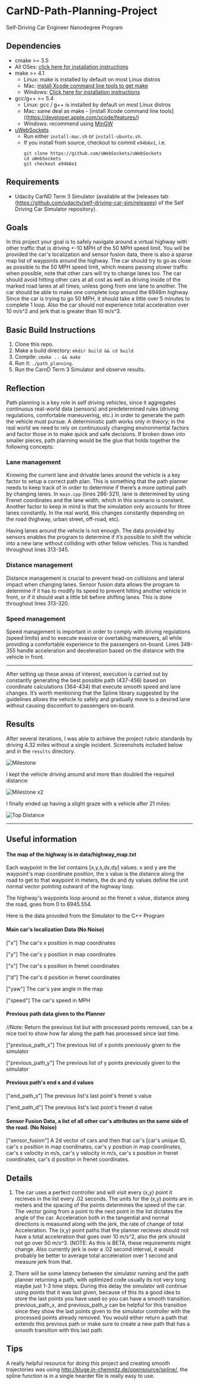 # CarND-Path-Planning-Project
Self-Driving Car Engineer Nanodegree Program
   
## Dependencies

* cmake >= 3.5
 * All OSes: [click here for installation instructions](https://cmake.org/install/)
* make >= 4.1
  * Linux: make is installed by default on most Linux distros
  * Mac: [install Xcode command line tools to get make](https://developer.apple.com/xcode/features/)
  * Windows: [Click here for installation instructions](http://gnuwin32.sourceforge.net/packages/make.htm)
* gcc/g++ >= 5.4
  * Linux: gcc / g++ is installed by default on most Linux distros
  * Mac: same deal as make - [install Xcode command line tools]((https://developer.apple.com/xcode/features/)
  * Windows: recommend using [MinGW](http://www.mingw.org/)
* [uWebSockets](https://github.com/uWebSockets/uWebSockets)
  * Run either `install-mac.sh` or `install-ubuntu.sh`.
  * If you install from source, checkout to commit `e94b6e1`, i.e.
    ```
    git clone https://github.com/uWebSockets/uWebSockets 
    cd uWebSockets
    git checkout e94b6e1
    ```

## Requirements

* Udacity CarND Term 3 Simulator (available at the [releases tab (https://github.com/udacity/self-driving-car-sim/releases) of the Self Driving Car Simulator repository).

## Goals
In this project your goal is to safely navigate around a virtual highway with other traffic that is driving +-10 MPH of the 50 MPH speed limit. You will be provided the car's localization and sensor fusion data, there is also a sparse map list of waypoints around the highway. The car should try to go as close as possible to the 50 MPH speed limit, which means passing slower traffic when possible, note that other cars will try to change lanes too. The car should avoid hitting other cars at all cost as well as driving inside of the marked road lanes at all times, unless going from one lane to another. The car should be able to make one complete loop around the 6946m highway. Since the car is trying to go 50 MPH, it should take a little over 5 minutes to complete 1 loop. Also the car should not experience total acceleration over 10 m/s^2 and jerk that is greater than 10 m/s^3.

## Basic Build Instructions

1. Clone this repo.
2. Make a build directory: `mkdir build && cd build`
3. Compile: `cmake .. && make`
4. Run it: `./path_planning`.
5. Run the CarnD Term 3 Simulator and observe results.

## Reflection

Path planning is a key role in self driving vehicles, since it aggregates continuous real-world data (sensors) and predetermined rules (driving regulations, comfortable maneuvering, etc.) in order to generate the path the vehicle must pursue. A deterministic path works only in theory; in the real world we need to rely on continuously changing environmental factors and factor those in to make quick and safe decisions. If broken down into smaller pieces, path planning would be the glue that holds together the following concepts:

### Lane management

Knowing the current lane and drivable lanes around the vehicle is a key factor to setup a correct path plan. This is something that the path planner needs to keep track of in order to determine if there’s a more optimal path by changing lanes. In `main.cpp` (lines 286-321), lane is determined by using Frenet coordinates and the lane width, which in this scenario is constant. Another factor to keep in mind is that the simulation only accounts for three lanes constantly. In the real world, this changes constantly depending on the road (highway, urban street, off-road, etc).

Having lanes around the vehicle is not enough. The data provided by sensors enables the program to determine if it’s possible to shift the vehicle into a new lane without colliding with other fellow vehicles. This is handled throughout lines 313-345.

### Distance management

Distance management is crucial to prevent head-on collisions and lateral impact when changing lanes. Sensor fusion data allows the program to determine if it has to modify its speed to prevent hitting another vehicle in front, or if it should wait a little bit before shifting lanes. This is done throughout lines 313-320.

### Speed management

Speed management is important in order to comply with driving regulations (speed limits) and to execute evasive or overtaking maneuvers, all while providing a comfortable experience to the passengers on-board. Lines 348-355 handle acceleration and deceleration based on the distance with the vehicle in front.

---

After setting up these areas of interest, execution is carried out by constantly generating the best possible path (437-456) based on coordinate calculations (364-434) that execute smooth speed and lane changes. It’s worth mentioning that the Spline library suggested by the guidelines allows the vehicle to safely and gradually move to a desired lane without causing discomfort to passengers on-board.

## Results

After several iterations, I was able to achieve the project rubric standards by driving 4.32 miles without a single incident. Screenshots included below and in the `results` directory.

![Milestone](https://gtoran.github.io/repository-assets/CarND-Path-Planning-Project/milestone.jpg)

I kept the vehicle driving around and more than doubled the required distance:

![Milestone x2](https://gtoran.github.io/repository-assets/CarND-Path-Planning-Project/milestone-2.jpg)

I finally ended up having a slight graze with a vehicle after 21 miles:

![Top Distance](https://gtoran.github.io/repository-assets/CarND-Path-Planning-Project/maximum.jpg)

---

## Useful information

#### The map of the highway is in data/highway_map.txt
Each waypoint in the list contains  [x,y,s,dx,dy] values. x and y are the waypoint's map coordinate position, the s value is the distance along the road to get to that waypoint in meters, the dx and dy values define the unit normal vector pointing outward of the highway loop.

The highway's waypoints loop around so the frenet s value, distance along the road, goes from 0 to 6945.554.

Here is the data provided from the Simulator to the C++ Program

#### Main car's localization Data (No Noise)

["x"] The car's x position in map coordinates

["y"] The car's y position in map coordinates

["s"] The car's s position in frenet coordinates

["d"] The car's d position in frenet coordinates

["yaw"] The car's yaw angle in the map

["speed"] The car's speed in MPH

#### Previous path data given to the Planner

//Note: Return the previous list but with processed points removed, can be a nice tool to show how far along
the path has processed since last time. 

["previous_path_x"] The previous list of x points previously given to the simulator

["previous_path_y"] The previous list of y points previously given to the simulator

#### Previous path's end s and d values 

["end_path_s"] The previous list's last point's frenet s value

["end_path_d"] The previous list's last point's frenet d value

#### Sensor Fusion Data, a list of all other car's attributes on the same side of the road. (No Noise)

["sensor_fusion"] A 2d vector of cars and then that car's [car's unique ID, car's x position in map coordinates, car's y position in map coordinates, car's x velocity in m/s, car's y velocity in m/s, car's s position in frenet coordinates, car's d position in frenet coordinates. 

## Details

1. The car uses a perfect controller and will visit every (x,y) point it recieves in the list every .02 seconds. The units for the (x,y) points are in meters and the spacing of the points determines the speed of the car. The vector going from a point to the next point in the list dictates the angle of the car. Acceleration both in the tangential and normal directions is measured along with the jerk, the rate of change of total Acceleration. The (x,y) point paths that the planner recieves should not have a total acceleration that goes over 10 m/s^2, also the jerk should not go over 50 m/s^3. (NOTE: As this is BETA, these requirements might change. Also currently jerk is over a .02 second interval, it would probably be better to average total acceleration over 1 second and measure jerk from that.

2. There will be some latency between the simulator running and the path planner returning a path, with optimized code usually its not very long maybe just 1-3 time steps. During this delay the simulator will continue using points that it was last given, because of this its a good idea to store the last points you have used so you can have a smooth transition. previous_path_x, and previous_path_y can be helpful for this transition since they show the last points given to the simulator controller with the processed points already removed. You would either return a path that extends this previous path or make sure to create a new path that has a smooth transition with this last path.

## Tips

A really helpful resource for doing this project and creating smooth trajectories was using http://kluge.in-chemnitz.de/opensource/spline/, the spline function is in a single hearder file is really easy to use.
